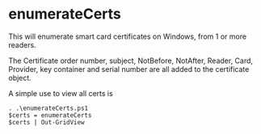 # enumerateCerts

This will enumerate smart card certificates on Windows, from 1 or more readers.

The Certificate order number, subject, NotBefore, NotAfter, Reader, Card, Provider, key container and serial number are all added to the certificate object. 

A simple use to view all certs is

```
. .\enumerateCerts.ps1
$certs = enumerateCerts
$certs | Out-GridView
```
